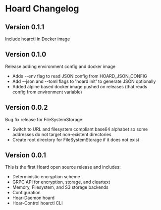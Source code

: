 # Hoard Changelog
## Version 0.1.1
Include hoarctl in Docker image

## Version 0.1.0
Release adding environment config and docker image
- Adds --env flag to read JSON config from HOARD_JSON_CONFIG
- Add --json and --toml flags to &#39;hoard init&#39; to generate JSON optionally
- Added alpine based docker image pushed on releases (that reads config from environment variable)


## Version 0.0.2
Bug fix release for FileSystemStorage:
- Switch to URL and filesystem compliant base64 alphabet so some addresses do not target non-existent directories
- Create root directory for FileSystemStorage if it does not exist


## Version 0.0.1
This is the first Hoard open source release and includes:
- Deterministic encryption scheme
- GRPC API for encryption, storage, and cleartext
- Memory, Filesystem, and S3 storage backends
- Configuration
- Hoar-Daemon hoard
- Hoar-Control hoarctl CLI


